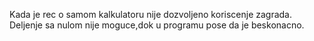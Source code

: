 Kada je rec o samom kalkulatoru nije dozvoljeno koriscenje zagrada.
Deljenje sa nulom nije moguce,dok u programu pose da je beskonacno.
